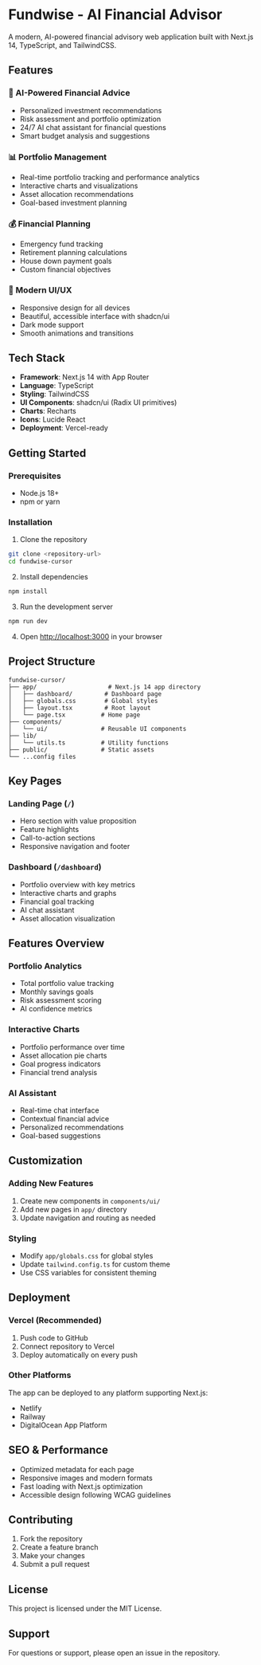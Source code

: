 # Fundwise - AI Financial Advisor

A modern, AI-powered financial advisory web application built with Next.js 14, TypeScript, and TailwindCSS.

## Features

### 🤖 AI-Powered Financial Advice
- Personalized investment recommendations
- Risk assessment and portfolio optimization
- 24/7 AI chat assistant for financial questions
- Smart budget analysis and suggestions

### 📊 Portfolio Management
- Real-time portfolio tracking and performance analytics
- Interactive charts and visualizations
- Asset allocation recommendations
- Goal-based investment planning

### 💰 Financial Planning
- Emergency fund tracking
- Retirement planning calculations
- House down payment goals
- Custom financial objectives

### 📱 Modern UI/UX
- Responsive design for all devices
- Beautiful, accessible interface with shadcn/ui
- Dark mode support
- Smooth animations and transitions

## Tech Stack

- **Framework**: Next.js 14 with App Router
- **Language**: TypeScript
- **Styling**: TailwindCSS
- **UI Components**: shadcn/ui (Radix UI primitives)
- **Charts**: Recharts
- **Icons**: Lucide React
- **Deployment**: Vercel-ready

## Getting Started

### Prerequisites

- Node.js 18+ 
- npm or yarn

### Installation

1. Clone the repository
```bash
git clone <repository-url>
cd fundwise-cursor
```

2. Install dependencies
```bash
npm install
```

3. Run the development server
```bash
npm run dev
```

4. Open [http://localhost:3000](http://localhost:3000) in your browser

## Project Structure

```
fundwise-cursor/
├── app/                    # Next.js 14 app directory
│   ├── dashboard/         # Dashboard page
│   ├── globals.css        # Global styles
│   ├── layout.tsx         # Root layout
│   └── page.tsx          # Home page
├── components/
│   └── ui/               # Reusable UI components
├── lib/
│   └── utils.ts          # Utility functions
├── public/               # Static assets
└── ...config files
```

## Key Pages

### Landing Page (`/`)
- Hero section with value proposition
- Feature highlights
- Call-to-action sections
- Responsive navigation and footer

### Dashboard (`/dashboard`)
- Portfolio overview with key metrics
- Interactive charts and graphs
- Financial goal tracking
- AI chat assistant
- Asset allocation visualization

## Features Overview

### Portfolio Analytics
- Total portfolio value tracking
- Monthly savings goals
- Risk assessment scoring
- AI confidence metrics

### Interactive Charts
- Portfolio performance over time
- Asset allocation pie charts
- Goal progress indicators
- Financial trend analysis

### AI Assistant
- Real-time chat interface
- Contextual financial advice
- Personalized recommendations
- Goal-based suggestions

## Customization

### Adding New Features
1. Create new components in `components/ui/`
2. Add new pages in `app/` directory
3. Update navigation and routing as needed

### Styling
- Modify `app/globals.css` for global styles
- Update `tailwind.config.ts` for custom theme
- Use CSS variables for consistent theming

## Deployment

### Vercel (Recommended)
1. Push code to GitHub
2. Connect repository to Vercel
3. Deploy automatically on every push

### Other Platforms
The app can be deployed to any platform supporting Next.js:
- Netlify
- Railway
- DigitalOcean App Platform

## SEO & Performance

- Optimized metadata for each page
- Responsive images and modern formats
- Fast loading with Next.js optimization
- Accessible design following WCAG guidelines

## Contributing

1. Fork the repository
2. Create a feature branch
3. Make your changes
4. Submit a pull request

## License

This project is licensed under the MIT License.

## Support

For questions or support, please open an issue in the repository. 